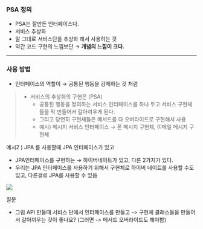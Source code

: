 ### PSA 정의

- PSA는 잘만든 인터페이스다.
- 서비스 추상화
- 말 그대로 서비스단을 추상화 해서 사용하는 것
- 약간 코드 구현의 느낌보단 → **개념의 느낌이 크다.**
---------

### 사용 방법

- 인터페이스의 역할이 → 공통된 행동을 강제하는 것 처럼
>- 서비스의 추상화의 구현은 (PSA)
>    - 공통된 행동을 정의하는 서비스 인터페이스를 하나 두고
>    서비스 구현체들을 막 만들어서 갈아끼우게 된다.
>    - 그리고 당연히 구현체들은 메서드를 다 오버라이드로 구현해서 사용
>    - 예시) 메시지 서비스 인터페이스 → 폰 메시지 구현체, 이메일 메시지 구현체

예시2 ) JPA 를 사용할때  JPA 인터페이스가 있고 

- JPA인터페이스를 구현하는 → 하이버네이트가 있고, 다른 2가지가 있다.
- 우리는 JPA 인터페이스를 사용하기 위해서 구현체로 하이버 네이트를 사용할 수도 있고, 다른걸로 JPA를 사용할 수 있음

![](https://velog.velcdn.com/images/siontext/post/a58da273-d6ad-40d3-a605-e06841f7872f/image.png)

질문
- 그럼 API 만들때 서비스 단에서 인터페이스를 만들고 -> 구현체 클래스들을 만들어서 갈아끼우는 것이 좋나요? 
(그러면 -> 메서드 오버라이드도 해야함)
